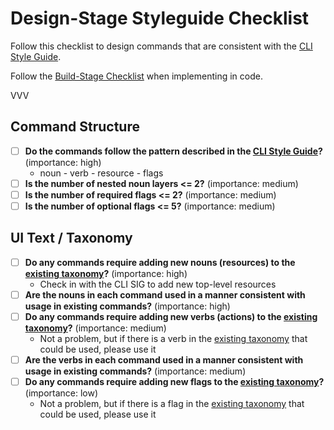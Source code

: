 # Design-Stage Styleguide Checklist

Follow this checklist to design commands that are consistent with the [CLI Style Guide](style_guide.md).

Follow the [Build-Stage Checklist](build_stage_styleguide_checklist.md) when implementing in code.

VVV

## Command Structure

- [ ] **Do the commands follow the pattern described in the [CLI Style Guide](style_guide.md#designing-commands)?**  (importance: high)
  - noun - verb - resource - flags
- [ ] **Is the number of nested noun layers <= 2?** (importance: medium)
- [ ] **Is the number of required flags <= 2?** (importance: medium)
- [ ] **Is the number of optional flags <= 5?** (importance: medium)

## UI Text / Taxonomy

- [ ] **Do any commands require adding new nouns (resources) to the [existing taxonomy](cli-wordlist.yml)?** (importance: high)
  - Check in with the CLI SIG to add new top-level resources
- [ ] **Are the nouns in each command used in a manner consistent with usage in existing commands?** (importance: high)
- [ ] **Do any commands require adding new verbs (actions) to the [existing taxonomy](cli-wordlist.yml)?**    (importance: medium)
  - Not a problem, but if there is a verb in the [existing taxonomy](cli-wordlist.yml) that could be used, please use it
- [ ] **Are the verbs in each command used in a manner consistent with usage in existing commands?** (importance: medium)
- [ ] **Do any commands require adding new flags to the [existing taxonomy](cli-wordlist.yml)?** (importance: low)
  - Not a problem, but if there is a flag in the [existing taxonomy](cli-wordlist.yml) that could be used, please use it

